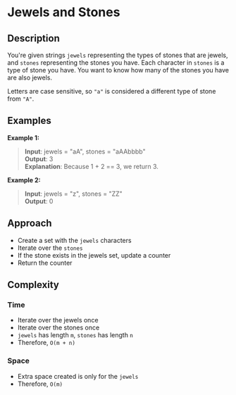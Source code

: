# Jewels and Stones
## Description
You're given strings `jewels` representing the types of stones that are jewels, and `stones` representing the stones you have. Each character in `stones` is a type of stone you have. You want to know how many of the stones you have are also jewels.

Letters are case sensitive, so `"a"` is considered a different type of stone from `"A"`.

## Examples
**Example 1:**
> **Input**: jewels = "aA", stones = "aAAbbbb"  
**Output**: 3  
**Explanation**: Because 1 + 2 == 3, we return 3.

**Example 2:**
> **Input**: jewels = "z", stones = "ZZ"  
**Output**: 0

## Approach
- Create a set with the `jewels` characters
- Iterate over the `stones`
- If the stone exists in the jewels set, update a counter
- Return the counter

## Complexity
### Time
- Iterate over the jewels once 
- Iterate over the stones once
- `jewels` has length `m`, `stones` has length `n`
- Therefore, `O(m + n)`

### Space
- Extra space created is only for the `jewels`
- Therefore, `O(m)`